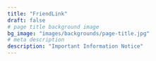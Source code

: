 ```yaml
---
title: "FriendLink"
draft: false
# page title background image
bg_image: "images/backgrounds/page-title.jpg"
# meta description
description: "Important Information Notice"
---
```

